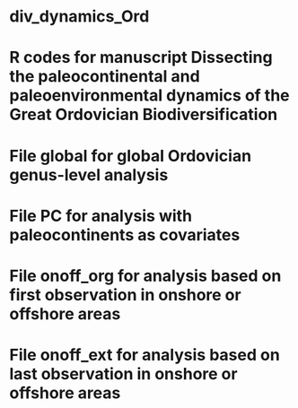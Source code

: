# div_dynamics_Ord
# R codes for manuscript Dissecting the paleocontinental and paleoenvironmental dynamics of the Great Ordovician Biodiversification
# File global for global Ordovician genus-level analysis
# File PC for analysis with paleocontinents as covariates
# File onoff_org for analysis based on first observation in onshore or offshore areas
# File onoff_ext for analysis based on last observation in onshore or offshore areas
